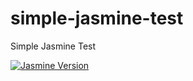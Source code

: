 # simple-jasmine-test
Simple Jasmine Test

[![Jasmine Version](https://img.shields.io/badge/jasmine-3.2.0-green.svg)](https://github.com/jasmine/jasmine)

